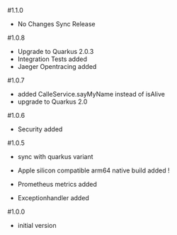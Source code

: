#1.1.0
- No Changes Sync Release

#1.0.8
- Upgrade to Quarkus 2.0.3
- Integration Tests added
- Jaeger Opentracing added

#1.0.7
- added CalleService.sayMyName instead of isAlive
- upgrade to Quarkus 2.0

#1.0.6
- Security added

#1.0.5
- sync with quarkus variant
  
- Apple silicon compatible arm64 native build added !         
- Prometheus metrics added
- Exceptionhandler added

#1.0.0
- initial version